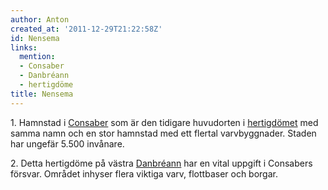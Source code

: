 ```yaml
---
author: Anton
created_at: '2011-12-29T21:22:58Z'
id: Nensema
links:
  mention:
  - Consaber
  - Danbréann
  - hertigdöme
title: Nensema
---
```


1\. Hamnstad i [Consaber] som är den tidigare huvudorten i [hertigdömet] med samma namn och en stor
hamnstad med ett flertal varvbyggnader. Staden har ungefär 5.500 invånare.

2\. Detta hertigdöme på västra [Danbréann] har en vital uppgift i Consabers försvar. Området inhyser
flera viktiga varv, flottbaser och borgar.

  [Consaber]: Consaber
  [hertigdömet]: hertigdöme
  [Danbréann]: Danbréann
